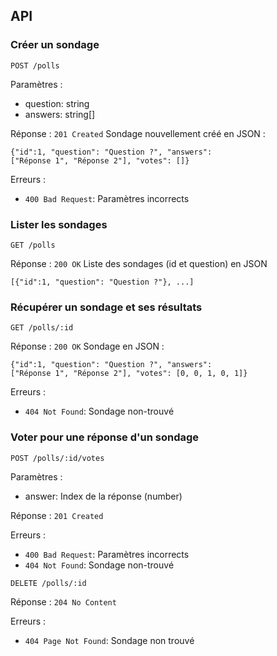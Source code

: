## API

### Créer un sondage

`POST /polls`

Paramètres : 
- question: string
- answers: string[]

Réponse : `201 Created`
Sondage nouvellement créé en JSON :
```
{"id":1, "question": "Question ?", "answers":
["Réponse 1", "Réponse 2"], "votes": []}
```

Erreurs :
- `400 Bad Request`: Paramètres incorrects

### Lister les sondages

`GET /polls`

Réponse : `200 OK`
Liste des sondages (id et question) en JSON
```
[{"id":1, "question": "Question ?"}, ...]
```

### Récupérer un sondage et ses résultats 

`GET /polls/:id`

Réponse : `200 OK`
Sondage en JSON :
```
{"id":1, "question": "Question ?", "answers":
["Réponse 1", "Réponse 2"], "votes": [0, 0, 1, 0, 1]}
```

Erreurs : 
- `404 Not Found`: Sondage non-trouvé

### Voter pour une réponse d'un sondage

`POST /polls/:id/votes`

Paramètres : 
- answer: Index de la réponse (number)

Réponse : `201 Created`

Erreurs :
- `400 Bad Request`: Paramètres incorrects
- `404 Not Found`: Sondage non-trouvé

`DELETE /polls/:id`

Réponse : `204 No Content`

Erreurs : 
- `404 Page Not Found`: Sondage non trouvé